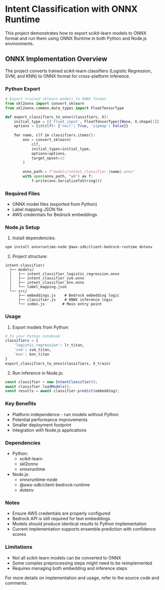 # Intent Classification with ONNX Runtime

This project demonstrates how to export scikit-learn models to ONNX format and run them using ONNX Runtime in both Python and Node.js environments.

## ONNX Implementation Overview

The project converts trained scikit-learn classifiers (Logistic Regression, SVM, and KNN) to ONNX format for cross-platform inference.

### Python Export

```python
# Export trained sklearn models to ONNX format
from skl2onnx import convert_sklearn
from skl2onnx.common.data_types import FloatTensorType

def export_classifiers_to_onnx(classifiers, X):
    initial_type = [('float_input', FloatTensorType([None, X.shape[1]]))]
    options = {id(clf): {'nocl': True, 'zipmap': False}}
    
    for name, clf in classifiers.items():
        onx = convert_sklearn(
            clf, 
            initial_types=initial_type,
            options=options,
            target_opset=12
        )
        
        onnx_path = f"models/intent_classifier_{name}.onnx"
        with open(onnx_path, "wb") as f:
            f.write(onx.SerializeToString())
```

### Required Files
- ONNX model files (exported from Python)
- Label mapping JSON file
- AWS credentials for Bedrock embeddings

### Node.js Setup

1. Install dependencies:
```bash
npm install onnxruntime-node @aws-sdk/client-bedrock-runtime dotenv
```

2. Project structure:
```
intent-classifier/
  ├── models/
  │   ├── intent_classifier_logistic_regression.onnx
  │   ├── intent_classifier_svm.onnx
  │   ├── intent_classifier_knn.onnx
  │   └── label_mapping.json
  └── src/
      ├── embeddings.js    # Bedrock embedding logic
      ├── classifier.js    # ONNX inference logic
      └── index.js        # Main entry point
```

### Usage

1. Export models from Python:
```python
# In your Python notebook
classifiers = {
    'logistic_regression': lr_titan,
    'svm': svm_titan, 
    'knn': knn_titan
}
export_classifiers_to_onnx(classifiers, X_train)
```

2. Run inference in Node.js:
```javascript
const classifier = new IntentClassifier();
await classifier.loadModels();
const results = await classifier.predict(embedding);
```

### Key Benefits
- Platform independence - run models without Python
- Potential performance improvements
- Smaller deployment footprint
- Integration with Node.js applications

### Dependencies
- Python:
  - scikit-learn
  - skl2onnx
  - onnxruntime
- Node.js:
  - onnxruntime-node
  - @aws-sdk/client-bedrock-runtime
  - dotenv

### Notes
- Ensure AWS credentials are properly configured
- Bedrock API is still required for text embeddings
- Models should produce identical results to Python implementation
- Current implementation supports ensemble prediction with confidence scores

### Limitations
- Not all scikit-learn models can be converted to ONNX
- Some complex preprocessing steps might need to be reimplemented
- Requires managing both embedding and inference steps

For more details on implementation and usage, refer to the source code and comments.
```
